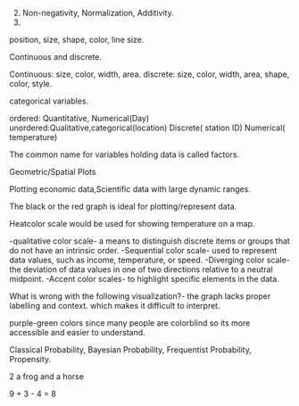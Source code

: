 2. Non-negativity, Normalization, Additivity.
3. 
position, size, shape, color, line size.

Continuous and discrete.

Continuous: size, color, width, area. discrete: size, color, width, area, shape, color, style.

categorical variables.

ordered: Quantitative, Numerical(Day) unordered:Qualitative,categorical(location)
Discrete( station ID)
Numerical( temperature)

The common name for variables holding data is called factors. 

Geometric/Spatial Plots

Plotting economic data,Scientific data with large dynamic ranges.

The black or the red graph is ideal for plotting/represent data.

Heatcolor scale would be used for showing temperature on a map. 

-qualitative color scale- a means to distinguish discrete items or groups that do not have an intrinsic order.
-Sequential color scale- used to represent data values, such as income, temperature, or speed.
-Diverging color scale- the deviation of data values in one of two directions relative to a neutral midpoint.
-Accent color scales- to highlight specific elements in the data.

What is wrong with the following visualization?- the graph lacks proper labelling and context. which makes it difficult to interpret.

purple-green colors since many people are colorblind so its more accessible and easier to understand.

Classical Probability, Bayesian Probability, Frequentist Probability, Propensity.

2 a frog and a horse

9 + 3 - 4 = 8 
